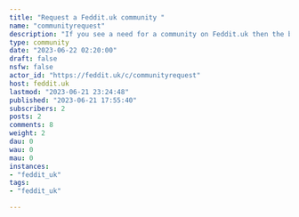 ```yaml
---
title: "Request a Feddit.uk community " 
name: "communityrequest"
description: "If you see a need for a community on Feddit.uk then the best advice is to start it. If you need help, then post a message requesting volunteers to pitch in on the moderating. Don't worry too much though there's plenty of people around who can advise the important thing is to get the ball rolling.However, if you think Feddit.uk needs a community but you aren't in a position to help it get started then this is the community for you. Start a new post with the idea and then, when someone starts it they can throw a link in.Inspired by:*  [requests@lemmit.online](https://feddit.uk/c/requests@lemmit.online)"
type: community
date: "2023-06-22 02:20:00"
draft: false
nsfw: false
actor_id: "https://feddit.uk/c/communityrequest"
host: feddit.uk
lastmod: "2023-06-21 23:24:48"
published: "2023-06-21 17:55:40"
subscribers: 2
posts: 2
comments: 8
weight: 2
dau: 0
wau: 0
mau: 0
instances:
- "feddit_uk"
tags: 
- "feddit_uk"

---
```

